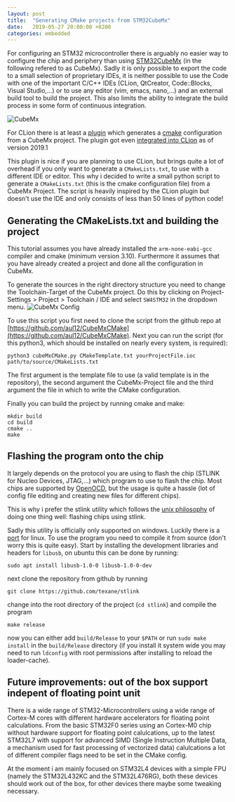 ```yaml
---
layout: post
title:  "Generating CMake projects from STM32CubeMx"
date:   2019-05-27 20:00:00 +0200
categories: embedded
---
```


For configuring an STM32 microcontroller there is arguably no easier way to configure the chip and periphery than using [STM32CubeMx](https://www.st.com/en/development-tools/stm32cubemx.html) (in the following refered to as CubeMx). Sadly it is only possible to export the code to a small selection of proprietary IDEs, it is neither possible to use the Code with one of the important C/C++ IDEs (CLion, QtCreator, Code::Blocks, Visual Studio,...) or to use any editor (vim, emacs, nano,...) and an external build tool to build the project. This also limits the ability to integrate the build process in some form of continuous integration.

![CubeMx](../../../../../assets/img/cubemx-cmake/cubemx.png)

For CLion there is at least a [plugin](https://blog.jetbrains.com/clion/2016/06/clion-for-embedded-development/) which generates a [cmake](https://cmake.org/) configuration from a CubeMx project. The plugin got even [integrated into CLion](https://blog.jetbrains.com/clion/2019/02/clion-2019-1-eap-clion-for-embedded-development-part-iii/) as of version 2019.1

This plugin is nice if you are planning to use CLion, but brings quite a lot of overhead if you only want to generate a `CMakeLists.txt`, to use with a different IDE or editor. This why i decided to write a small python script to generate a `CMakeLists.txt` (this is the cmake configuration file) from a CubeMx Project. The script is heavily inspired by the CLion plugin but doesn't use the IDE and only consists of less than 50 lines of python code!

## Generating the CMakeLists.txt and building the project
This tutorial assumes you have already installed the `arm-none-eabi-gcc` compiler and cmake (minimum version 3.10). Furthermore it assumes that you have already created a project and done all the configuration in CubeMx.

To generate the sources in the right directory structure you need to change the Toolchain-Target of the CubeMx project. Do this by clicking on Project-Settings > Project > Toolchain / IDE and select `SW4STM32` in the dropdown menu.
![CubeMx Config](../../../../../assets/img/cubemx-cmake/cubemx_config.png)

To use this script you first need to clone the script from the github repo at [https://github.com/aul12/CubeMxCMake](https://github.com/aul12/CubeMxCMake).
Next you can run the script (for this python3, which should be installed on nearly every system, is required):
```
python3 cubeMxCMake.py CMakeTemplate.txt yourProjectFile.ioc path/to/source/CMakeLists.txt
```
The first argument is the template file to use (a valid template is in the repository), the second argument the CubeMx-Project file and the third argument the file in which to write the CMake configuration.

Finally you can build the project by running cmake and make:
```
mkdir build
cd build
cmake ..
make
```
## Flashing the program onto the chip
It largely depends on the protocol you are using to flash the chip (STLINK for Nucleo Devices, JTAG,...) which program to use to flash the chip.
Most chips are supported by [OpenOCD](http://openocd.org/), but the usage is quite a hassle (lot of config file editing and creating new files for different chips).

This is why i prefer the stlink utility which follows the [unix philosophy](https://en.wikipedia.org/wiki/Unix_philosophy) of doing one thing well: flashing chips using stlink.

Sadly this utility is officially only supported on windows. Luckily there is a [port](https://github.com/texane/stlink) for linux.
To use the program you need to compile it from source (don't worry this is quite easy). Start by installing the development libraries and headers for `libusb`,
on ubuntu this can be done by running:
```
sudo apt install libusb-1.0-0 libusb-1.0-0-dev
```
next clone the repository from github by running
```
git clone https://github.com/texane/stlink
```
change into the root directory of the project (`cd stlink`) and compile the program
```
make release
```
now you can either add `build/Release` to your `$PATH` or run `sudo make install` in the `build/Release` directory (if you install it system wide you may need to run `ldconfig` with root permissions after installing to reload the loader-cache).

## Future improvements: out of the box support indepent of floating point unit
There is a wide range of STM32-Microcontrollers using a wide range of Cortex-M cores with different hardware accelerators for floating point calculations.
From the basic STM32F0 series using an Cortex-M0 chip without hardware support for floating point calulcations, up to the latest STM32L7 with support for advanced SIMD (Single Instruction Multiple Data, a mechanism used for fast processing of vectorized data) calulcations a lot of different compiler flags need to be set in the CMake config.

At the moment i am mainly focused on STM32L4 devices with a simple FPU (namely the STM32L432KC and the STM32L476RG), both these devices should work out of the box, for other devices there maybe some tweaking necessary.
